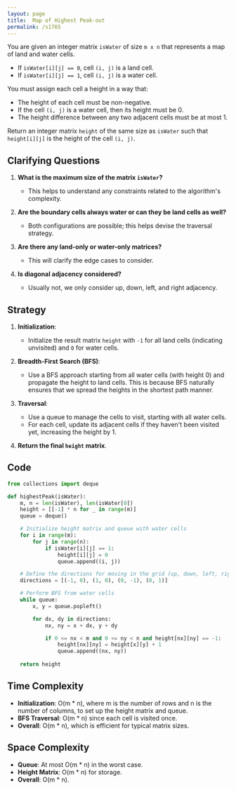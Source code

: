 ```yaml
---
layout: page
title:  Map of Highest Peak-out
permalink: /s1765
---
```

You are given an integer matrix `isWater` of size `m x n` that represents a map of land and water cells.

- If `isWater[i][j] == 0`, cell `(i, j)` is a land cell.
- If `isWater[i][j] == 1`, cell `(i, j)` is a water cell.

You must assign each cell a height in a way that:

- The height of each cell must be non-negative.
- If the cell `(i, j)` is a water cell, then its height must be 0.
- The height difference between any two adjacent cells must be at most 1. 

Return an integer matrix `height` of the same size as `isWater` such that `height[i][j]` is the height of the cell `(i, j)`.

## Clarifying Questions
1. **What is the maximum size of the matrix `isWater`?**
   - This helps to understand any constraints related to the algorithm's complexity.
   
2. **Are the boundary cells always water or can they be land cells as well?**
   - Both configurations are possible; this helps devise the traversal strategy.

3. **Are there any land-only or water-only matrices?**
   - This will clarify the edge cases to consider.

4. **Is diagonal adjacency considered?**
   - Usually not, we only consider up, down, left, and right adjacency.

## Strategy
1. **Initialization**:
   - Initialize the result matrix `height` with `-1` for all land cells (indicating unvisited) and `0` for water cells.
   
2. **Breadth-First Search (BFS)**:
   - Use a BFS approach starting from all water cells (with height 0) and propagate the height to land cells. This is because BFS naturally ensures that we spread the heights in the shortest path manner.

3. **Traversal**:
   - Use a queue to manage the cells to visit, starting with all water cells.
   - For each cell, update its adjacent cells if they haven't been visited yet, increasing the height by 1.
   
4. **Return the final `height` matrix**.

## Code
```python
from collections import deque

def highestPeak(isWater):
    m, n = len(isWater), len(isWater[0])
    height = [[-1] * n for _ in range(m)]
    queue = deque()

    # Initialize height matrix and queue with water cells
    for i in range(m):
        for j in range(n):
            if isWater[i][j] == 1:
                height[i][j] = 0
                queue.append((i, j))

    # Define the directions for moving in the grid (up, down, left, right)
    directions = [(-1, 0), (1, 0), (0, -1), (0, 1)]

    # Perform BFS from water cells
    while queue:
        x, y = queue.popleft()

        for dx, dy in directions:
            nx, ny = x + dx, y + dy

            if 0 <= nx < m and 0 <= ny < n and height[nx][ny] == -1:
                height[nx][ny] = height[x][y] + 1
                queue.append((nx, ny))
                
    return height
```

## Time Complexity
- **Initialization**: O(m * n), where m is the number of rows and n is the number of columns, to set up the height matrix and queue.
- **BFS Traversal**: O(m * n) since each cell is visited once.
- **Overall**: O(m * n), which is efficient for typical matrix sizes.

## Space Complexity
- **Queue**: At most O(m * n) in the worst case.
- **Height Matrix**: O(m * n) for storage.
- **Overall**: O(m * n).